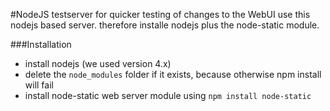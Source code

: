 #NodeJS testserver
for quicker testing of changes to the WebUI use this nodejs based server. 
therefore installe nodejs plus the node-static module.

###Installation
* install nodejs (we used version 4.x)
* delete the `node_modules` folder if it exists, because otherwise npm install will fail
* install node-static web server module using `npm install node-static`
